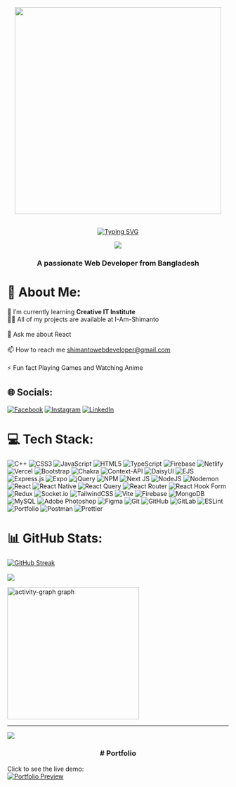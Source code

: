 <div align="center">
  <img src="https://user-images.githubusercontent.com/74038190/212750147-854a394f-fee9-4080-9770-78a4b7ece53f.gif" width="470px" align="center">
  <br/><br/>

  <a href="https://git.io/typing-svg"><img src="https://readme-typing-svg.demolab.com?font=Fira+Code&weight=300&size=24&duration=4000&pause=1000&color=1CCFBE&center=true&amp&width=800&amp&lines=Hi!+Welcome+to+%7B%3C+Shimanto's+%2F+%3E%7D+Git-hub+Profile;Front-End+Developer+%7C%7C+React+Developer;Always+jump+to+Learning+%26+Improving+" alt="Typing SVG" /></a> 

</div>
 
<div align="center">
  <img src="https://profile-counter.glitch.me/I-Am-Shimanto/count.svg?"  />
</div>

<h3 align="center">A passionate Web Developer from Bangladesh</h3>

# 💫 About Me:
🌱 I’m currently learning **Creative IT Institute**<br>👨‍💻 All of my projects are available at I-Am-Shimanto<br><br>💬 Ask me about React<br><br>📫 How to reach me shimantowebdeveloper@gmail.com<br><br>⚡ Fun fact Playing Games and Watching Anime

## 🌐 Socials:
[![Facebook](https://img.shields.io/badge/Facebook-%231877F2.svg?logo=Facebook&logoColor=white)](https://facebook.com/iamshimanto18) [![Instagram](https://img.shields.io/badge/Instagram-%23E4405F.svg?logo=Instagram&logoColor=white)](https://instagram.com/iam_shimanto) [![LinkedIn](https://img.shields.io/badge/LinkedIn-%230077B5.svg?logo=linkedin&logoColor=white)](https://linkedin.com/in/iam-shimanto) 

# 💻 Tech Stack:
![C++](https://img.shields.io/badge/c++-%2300599C.svg?style=plastic&logo=c%2B%2B&logoColor=white) ![CSS3](https://img.shields.io/badge/css3-%231572B6.svg?style=plastic&logo=css3&logoColor=white) ![JavaScript](https://img.shields.io/badge/javascript-%23323330.svg?style=plastic&logo=javascript&logoColor=%23F7DF1E) ![HTML5](https://img.shields.io/badge/html5-%23E34F26.svg?style=plastic&logo=html5&logoColor=white) ![TypeScript](https://img.shields.io/badge/typescript-%23007ACC.svg?style=plastic&logo=typescript&logoColor=white) ![Firebase](https://img.shields.io/badge/firebase-%23039BE5.svg?style=plastic&logo=firebase) ![Netlify](https://img.shields.io/badge/netlify-%23000000.svg?style=plastic&logo=netlify&logoColor=#00C7B7) ![Vercel](https://img.shields.io/badge/vercel-%23000000.svg?style=plastic&logo=vercel&logoColor=white) ![Bootstrap](https://img.shields.io/badge/bootstrap-%238511FA.svg?style=plastic&logo=bootstrap&logoColor=white) ![Chakra](https://img.shields.io/badge/chakra-%234ED1C5.svg?style=plastic&logo=chakraui&logoColor=white) ![Context-API](https://img.shields.io/badge/Context--Api-000000?style=plastic&logo=react) ![DaisyUI](https://img.shields.io/badge/daisyui-5A0EF8?style=plastic&logo=daisyui&logoColor=white) ![EJS](https://img.shields.io/badge/ejs-%23B4CA65.svg?style=plastic&logo=ejs&logoColor=black) ![Express.js](https://img.shields.io/badge/express.js-%23404d59.svg?style=plastic&logo=express&logoColor=%2361DAFB) ![Expo](https://img.shields.io/badge/expo-1C1E24?style=plastic&logo=expo&logoColor=#D04A37) ![jQuery](https://img.shields.io/badge/jquery-%230769AD.svg?style=plastic&logo=jquery&logoColor=white) ![NPM](https://img.shields.io/badge/NPM-%23CB3837.svg?style=plastic&logo=npm&logoColor=white) ![Next JS](https://img.shields.io/badge/Next-black?style=plastic&logo=next.js&logoColor=white) ![NodeJS](https://img.shields.io/badge/node.js-6DA55F?style=plastic&logo=node.js&logoColor=white) ![Nodemon](https://img.shields.io/badge/NODEMON-%23323330.svg?style=plastic&logo=nodemon&logoColor=%BBDEAD) ![React](https://img.shields.io/badge/react-%2320232a.svg?style=plastic&logo=react&logoColor=%2361DAFB) ![React Native](https://img.shields.io/badge/react_native-%2320232a.svg?style=plastic&logo=react&logoColor=%2361DAFB) ![React Query](https://img.shields.io/badge/-React%20Query-FF4154?style=plastic&logo=react%20query&logoColor=white) ![React Router](https://img.shields.io/badge/React_Router-CA4245?style=plastic&logo=react-router&logoColor=white) ![React Hook Form](https://img.shields.io/badge/React%20Hook%20Form-%23EC5990.svg?style=plastic&logo=reacthookform&logoColor=white) ![Redux](https://img.shields.io/badge/redux-%23593d88.svg?style=plastic&logo=redux&logoColor=white) ![Socket.io](https://img.shields.io/badge/Socket.io-black?style=plastic&logo=socket.io&badgeColor=010101) ![TailwindCSS](https://img.shields.io/badge/tailwindcss-%2338B2AC.svg?style=plastic&logo=tailwind-css&logoColor=white) ![Vite](https://img.shields.io/badge/vite-%23646CFF.svg?style=plastic&logo=vite&logoColor=white) ![Firebase](https://img.shields.io/badge/firebase-a08021?style=plastic&logo=firebase&logoColor=ffcd34) ![MongoDB](https://img.shields.io/badge/MongoDB-%234ea94b.svg?style=plastic&logo=mongodb&logoColor=white) ![MySQL](https://img.shields.io/badge/mysql-4479A1.svg?style=plastic&logo=mysql&logoColor=white) ![Adobe Photoshop](https://img.shields.io/badge/adobe%20photoshop-%2331A8FF.svg?style=plastic&logo=adobe%20photoshop&logoColor=white) ![Figma](https://img.shields.io/badge/figma-%23F24E1E.svg?style=plastic&logo=figma&logoColor=white) ![Git](https://img.shields.io/badge/git-%23F05033.svg?style=plastic&logo=git&logoColor=white) ![GitHub](https://img.shields.io/badge/github-%23121011.svg?style=plastic&logo=github&logoColor=white) ![GitLab](https://img.shields.io/badge/gitlab-%23181717.svg?style=plastic&logo=gitlab&logoColor=white) ![ESLint](https://img.shields.io/badge/ESLint-4B3263?style=plastic&logo=eslint&logoColor=white) ![Portfolio](https://img.shields.io/badge/Portfolio-%23000000.svg?style=plastic&logo=firefox&logoColor=#FF7139) ![Postman](https://img.shields.io/badge/Postman-FF6C37?style=plastic&logo=postman&logoColor=white) ![Prettier](https://img.shields.io/badge/prettier-%23F7B93E.svg?style=plastic&logo=prettier&logoColor=black)
# 📊 GitHub Stats:
[![GitHub Streak](https://git-hub-streak-stats.vercel.app?user=I-Am-Shimanto&theme=dark&border_radius=10&date_format=j%20M%5B%20Y%5D)](https://git.io/streak-stats)
<br/><br/>
![](https://github-readme-stats.vercel.app/api/top-langs/?username=I-Am-Shimanto&theme=dark&hide_border=false&include_all_commits=false&count_private=true&layout=compact)

<img src="https://github-readme-activity-graph.vercel.app/graph?username=I-Am-Shimanto&radius=16&theme=github-dark&area=true&order=5&hide_title=false&custom_title=Gr%C3%A1fico%20de%20contribuciones%20de%20Edward%20G%C3%B3mez" height="300" alt="activity-graph graph"  />



---
[![](https://visitcount.itsvg.in/api?id=I-Am-Shimanto&icon=0&color=0)](https://visitcount.itsvg.in)

<!-- Proudly created with GPRM ( https://gprm.itsvg.in ) -->


<h3 align="center"># Portfolio</h3>

Click to see the live demo:  
[![Portfolio Preview](https://i.imgur.com/Xajizih.png)](https://portfolio-shimanto.vercel.app/)



